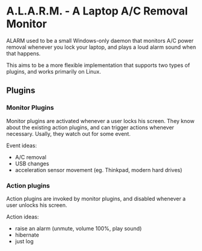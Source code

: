 # A.L.A.R.M. - A Laptop A/C Removal Monitor

ALARM used to be a small Windows-only daemon that monitors
A/C power removal whenever you lock your laptop, and plays a loud
alarm sound when that happens. 

This aims to be a more flexible implementation that supports
two types of plugins, and works primarily on Linux.

## Plugins

### Monitor Plugins

Monitor plugins are activated whenever a user locks his screen.
They know about the existing action plugins, and can trigger
actions whenever necessary. Usally, they watch out for some event.

Event ideas:

  * A/C removal
  * USB changes
  * acceleration sensor movement (eg. Thinkpad, modern hard drives)

### Action plugins

Action plugins are invoked by monitor plugins, and disabled 
whenever a user unlocks his screen.

Action ideas:

  * raise an alarm (unmute, volume 100%, play sound)
  * hibernate
  * just log

